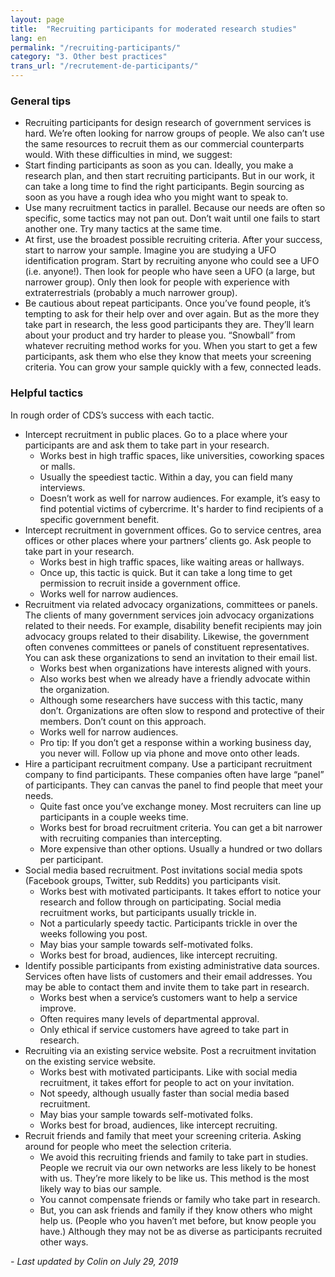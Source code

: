 ```yaml
---
layout: page
title:  "Recruiting participants for moderated research studies"
lang: en
permalink: "/recruiting-participants/"
category: "3. Other best practices"
trans_url: "/recrutement-de-participants/"
---
```


### General tips
* Recruiting participants for design research of government services is hard. We’re often looking for narrow groups of people. We also can’t use the same resources to recruit them as our commercial counterparts would. With these difficulties in mind, we suggest:
* Start finding participants as soon as you can. Ideally, you make a research plan, and then start recruiting participants. But in our work, it can take a long time to find the right participants. Begin sourcing as soon as you have a rough idea who you might want to speak to.
* Use many recruitment tactics in parallel. Because our needs are often so specific, some tactics may not pan out. Don’t wait until one fails to start another one. Try many tactics at the same time.
* At first, use the broadest possible recruiting criteria. After your success, start to narrow your sample. Imagine you are studying a UFO identification program. Start by recruiting anyone who could see a UFO (i.e. anyone!). Then look for people who have seen a UFO (a large, but narrower group). Only then look for people with experience with extraterrestrials (probably a much narrower group).
* Be cautious about repeat participants. Once you’ve found people, it’s tempting to ask for their help over and over again. But as the more they take part in research, the less good participants they are. They’ll learn about your product and try harder to please you.
“Snowball” from whatever recruiting method works for you. When you start to get a few participants, ask them who else they know that meets your screening criteria. You can grow your sample quickly with a few, connected leads.

### Helpful tactics
In rough order of CDS’s success with each tactic.

* Intercept recruitment in public places. Go to a place where your participants are and ask them to take part in your research.
  * Works best in high traffic spaces, like universities, coworking spaces or malls.
  * Usually the speediest tactic. Within a day, you can field many interviews.
  * Doesn’t work as well for narrow audiences. For example, it’s easy to find potential victims of cybercrime. It's harder to find recipients of a specific government benefit.
* Intercept recruitment in government offices. Go to service centres, area offices or other places where your partners’ clients go. Ask people to take part in your research.
  * Works best in high traffic spaces, like waiting areas or hallways.
  * Once up, this tactic is quick. But it can take a long time to get permission to recruit inside a government office.
  * Works well for narrow audiences.
* Recruitment via related advocacy organizations, committees or panels. The clients of many government services join advocacy organizations related to their needs. For example, disability benefit recipients may join advocacy groups related to their disability. Likewise, the government often convenes committees or panels of constituent representatives. You can ask these organizations to send an invitation to their email list.
  * Works best when organizations have interests aligned with yours.
  * Also works best when we already have a friendly advocate within the organization.
  * Although some researchers have success with this tactic, many don’t. Organizations are often slow to respond and protective of their members. Don’t count on this approach.
  * Works well for narrow audiences.
  * Pro tip: If you don’t get a response within a working business day, you never will. Follow up via phone and move onto other leads.
* Hire a participant recruitment company. Use a participant recruitment company to find participants. These companies often have large “panel” of participants. They can canvas the panel to find people that meet your needs.
  * Quite fast once you’ve exchange money. Most recruiters can line up participants in a couple weeks time.
  * Works best for broad recruitment criteria. You can get a bit narrower with recruiting companies than intercepting.
  * More expensive than other options. Usually a hundred or two dollars per participant.
* Social media based recruitment. Post invitations social media spots (Facebook groups, Twitter, sub Reddits) you participants visit.
  * Works best with motivated participants. It takes effort to notice your research and follow through on participating. Social media recruitment works, but participants usually trickle in.
  * Not a particularly speedy tactic. Participants trickle in over the weeks following you post.
  * May bias your sample towards self-motivated folks.
  * Works best for broad, audiences, like intercept recruiting.
* Identify possible participants from existing administrative data sources. Services often have lists of customers and their email addresses. You may be able to contact them and invite them to take part in research.
  * Works best when a service’s customers want to help a service improve.
  * Often requires many levels of departmental approval.  
  * Only ethical if service customers have agreed to take part in research.
* Recruiting via an existing service website. Post a recruitment invitation on the existing service website.
  * Works best with motivated participants. Like with social media recruitment, it takes effort for people to act on your invitation.
  * Not speedy, although usually faster than social media based recruitment.
  * May bias your sample towards self-motivated folks.
  * Works best for broad, audiences, like intercept recruiting.
* Recruit friends and family that meet your screening criteria. Asking around for people who meet the selection criteria.
  * We avoid this recruiting friends and family to take part in studies. People we recruit via our own networks are less likely to be honest with us. They’re more likely to be like us. This method is the most likely way to bias our sample.
  * You cannot compensate friends or family who take part in research.
  * But, you can ask friends and family if they know others who might help us. (People who you haven’t met before, but know people you have.) Although they may not be as diverse as participants recruited other ways.

_- Last updated by Colin on July 29, 2019_
